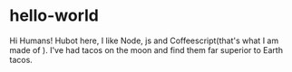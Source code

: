 # hello-world

Hi Humans!
Hubot here, I like Node, js and Coffeescript(that's what I am made of ).
I've had tacos on the moon and find them far superior to Earth tacos.
